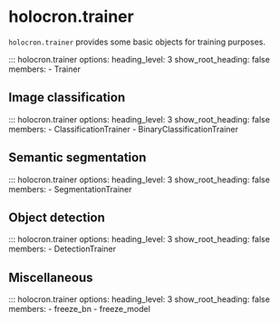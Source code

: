 # holocron.trainer

`holocron.trainer` provides some basic objects for training purposes.

::: holocron.trainer
    options:
        heading_level: 3
        show_root_heading: false
        members:
            - Trainer

## Image classification

::: holocron.trainer
    options:
        heading_level: 3
        show_root_heading: false
        members:
            - ClassificationTrainer
            - BinaryClassificationTrainer

## Semantic segmentation

::: holocron.trainer
    options:
        heading_level: 3
        show_root_heading: false
        members:
            - SegmentationTrainer

## Object detection

::: holocron.trainer
    options:
        heading_level: 3
        show_root_heading: false
        members:
            - DetectionTrainer

## Miscellaneous

::: holocron.trainer
    options:
        heading_level: 3
        show_root_heading: false
        members:
            - freeze_bn
            - freeze_model
